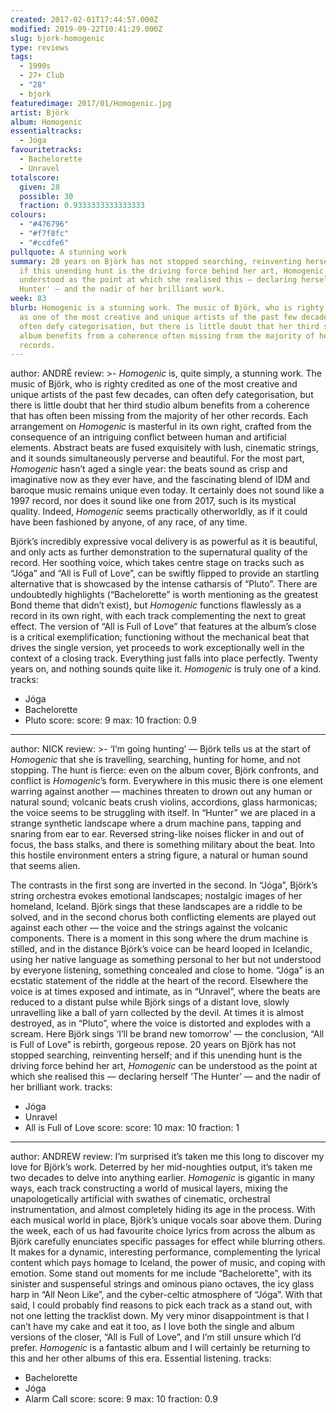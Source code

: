 ```yaml
---
created: 2017-02-01T17:44:57.000Z
modified: 2019-09-22T10:41:29.000Z
slug: bjork-homogenic
type: reviews
tags:
  - 1990s
  - 27+ Club
  - "28"
  - bjork
featuredimage: 2017/01/Homogenic.jpg
artist: Björk
album: Homogenic
essentialtracks:
  - Jóga
favouritetracks:
  - Bachelorette
  - Unravel
totalscore:
  given: 28
  possible: 30
  fraction: 0.9333333333333333
colours:
  - "#476796"
  - "#f7f8fc"
  - "#ccdfe6"
pullquote: A stunning work
summary: 20 years on Björk has not stopped searching, reinventing herself; and
  if this unending hunt is the driving force behind her art, Homogenic can be
  understood as the point at which she realised this – declaring herself 'The
  Hunter' – and the nadir of her brilliant work.
week: 83
blurb: Homogenic is a stunning work. The music of Björk, who is righty credited
  as one of the most creative and unique artists of the past few decades, can
  often defy categorisation, but there is little doubt that her third studio
  album benefits from a coherence often missing from the majority of her other
  records.
---
```

author: ANDRÉ
review: >-
  *Homogenic* is, quite simply, a stunning work. The music of Björk, who is
  righty credited as one of the most creative and unique artists of the past few
  decades, can often defy categorisation, but there is little doubt that her
  third studio album benefits from a coherence that has often been missing from
  the majority of her other records. Each arrangement on *Homogenic* is
  masterful in its own right, crafted from the consequence of an intriguing
  conflict between human and artificial elements. Abstract beats are fused
  exquisitely with lush, cinematic strings, and it sounds simultaneously
  perverse and beautiful. For the most part, *Homogenic* hasn’t aged a single
  year: the beats sound as crisp and imaginative now as they ever have, and the
  fascinating blend of IDM and baroque music remains unique even today. It
  certainly does not sound like a 1997 record, nor does it sound like one from
  2017, such is its mystical quality. Indeed, *Homogenic* seems practically
  otherworldly, as if it could have been fashioned by anyone, of any race, of
  any time.

  Björk’s incredibly expressive vocal delivery is as powerful as it is beautiful, and only acts as further demonstration to the supernatural quality of the record. Her soothing voice, which takes centre stage on tracks such as “Jóga” and “All is Full of Love”, can be swiftly flipped to provide an startling alternative that is showcased by the intense catharsis of “Pluto”. There are undoubtedly highlights (“Bachelorette” is worth mentioning as the greatest Bond theme that didn’t exist), but *Homogenic* functions flawlessly as a record in its own right, with each track complementing the next to great effect. The version of “All is Full of Love” that features at the album’s close is a critical exemplification; functioning without the mechanical beat that drives the single version, yet proceeds to work exceptionally well in the context of a closing track. Everything just falls into place perfectly. Twenty years on, and nothing sounds quite like it. *Homogenic* is truly one of a kind.
tracks:
  - Jóga
  - ­Bachelorette
  - ­Pluto
score:
  score: 9
  max: 10
  fraction: 0.9
---
author: NICK
review: >-
  ‘I’m going hunting’ — Björk tells us at the start of *Homogenic* that she is
  travelling, searching, hunting for home, and not stopping. The hunt is fierce:
  even on the album cover, Björk confronts, and conflict is *Homogenic*’s form.
  Everywhere in this music there is one element warring against another —
  machines threaten to drown out any human or natural sound; volcanic beats
  crush violins, accordions, glass harmonicas; the voice seems to be struggling
  with itself. In “Hunter” we are placed in a strange synthetic landscape where
  a drum machine pans, tapping and snaring from ear to ear. Reversed string-like
  noises flicker in and out of focus, the bass stalks, and there is something
  military about the beat. Into this hostile environment enters a string figure,
  a natural or human sound that seems alien.

  The contrasts in the first song are inverted in the second. In “Jóga”, Björk’s string orchestra evokes emotional landscapes; nostalgic images of her homeland, Iceland. Björk sings that these landscapes are a riddle to be solved, and in the second chorus both conflicting elements are played out against each other — the voice and the strings against the volcanic components. There is a moment in this song where the drum machine is stilled, and in the distance Björk’s voice can be heard looped in Icelandic, using her native language as something personal to her but not understood by everyone listening, something concealed and close to home. “Jóga” is an ecstatic statement of the riddle at the heart of the record. Elsewhere the voice is at times exposed and intimate, as in “Unravel”, where the beats are reduced to a distant pulse while Björk sings of a distant love, slowly unravelling like a ball of yarn collected by the devil. At times it is almost destroyed, as in “Pluto”, where the voice is distorted and explodes with a scream. Here Björk sings ‘I’ll be brand new tomorrow’ — the conclusion, “All is Full of Love” is rebirth, gorgeous repose. 20 years on Björk has not stopped searching, reinventing herself; and if this unending hunt is the driving force behind her art, *Homogenic* can be understood as the point at which she realised this — declaring herself ‘The Hunter’ — and the nadir of her brilliant work.
tracks:
  - Jóga
  - ­Unravel
  - ­All is Full of Love
score:
  score: 10
  max: 10
  fraction: 1
---
author: ANDREW
review: I’m surprised it’s taken me this long to discover my love for Björk’s
  work. Deterred by her mid-noughties output, it’s taken me two decades to delve
  into anything earlier. *Homogenic* is gigantic in many ways, each track
  constructing a world of musical layers, mixing the unapologetically artificial
  with swathes of cinematic, orchestral instrumentation, and almost completely
  hiding its age in the process. With each musical world in place, Björk’s
  unique vocals soar above them. During the week, each of us had favourite
  choice lyrics from across the album as Björk carefully enunciates specific
  passages for effect while blurring others. It makes for a dynamic, interesting
  performance, complementing the lyrical content which pays homage to Iceland,
  the power of music, and coping with emotion. Some stand out moments for me
  include “Bachelorette”, with its sinister and suspenseful strings and ominous
  piano octaves, the icy glass harp in “All Neon Like”, and the cyber-celtic
  atmosphere of “Jóga”. With that said, I could probably find reasons to pick
  each track as a stand out, with not one letting the tracklist down. My very
  minor disappointment is that I can’t have my cake and eat it too, as I love
  both the single and album versions of the closer, “All is Full of Love”, and
  I’m still unsure which I’d prefer. *Homogenic* is a fantastic album and I will
  certainly be returning to this and her other albums of this era. Essential
  listening.
tracks:
  - Bachelorette
  - ­Jóga
  - ­Alarm Call
score:
  score: 9
  max: 10
  fraction: 0.9
